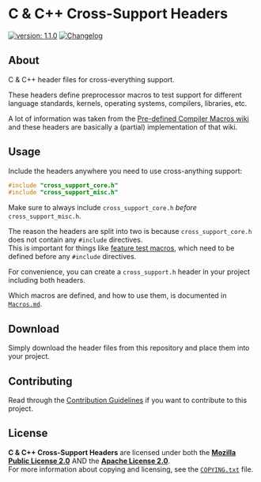 <!--
  Copyright (c) 2022 Michael Federczuk
  SPDX-License-Identifier: CC-BY-SA-4.0
-->

# C & C++ Cross-Support Headers #

[version_shield]: https://img.shields.io/badge/version-1.1.0-informational.svg
[release_page]: https://github.com/mfederczuk/cross-support/releases/tag/v1.1.0 "Release v1.1.0"
[![version: 1.1.0][version_shield]][release_page]
[![Changelog](https://img.shields.io/badge/-Changelog-informational.svg)](CHANGELOG.md "Changelog")

## About ##

C & C++ header files for cross-everything support.

These headers define preprocessor macros to test support for different language standards, kernels, operating systems,
compilers, libraries, etc.

A lot of information was taken from the [Pre-defined Compiler Macros wiki] and these headers are basically a (partial)
implementation of that wiki.

[Pre-defined Compiler Macros wiki]: <https://github.com/cpredef/predef> "cpredef/predef: Pre-defined Compiler Macros wiki"

## Usage ##

Include the headers anywhere you need to use cross-anything support:

```c
#include "cross_support_core.h"
#include "cross_support_misc.h"
```

Make sure to always include `cross_support_core.h` *before* `cross_support_misc.h`.

The reason the headers are split into two is because `cross_support_core.h` does not contain any
`#include` directives.  
This is important for things like [feature test macros], which need to be defined before any `#include` directives.

For convenience, you can create a `cross_support.h` header in your project including both headers.

Which macros are defined, and how to use them, is documented in [`Macros.md`](Macros.md).

[feature test macros]: <https://linux.die.net/man/7/feature_test_macros> "feature_test_macros(7): feature test macros - Linux man page"

## Download ##

Simply download the header files from this repository and place them into your project.

## Contributing ##

Read through the [Contribution Guidelines](CONTRIBUTING.md) if you want to contribute to this project.

## License ##

**C & C++ Cross-Support Headers** are licensed under both the [**Mozilla Public License 2.0**](LICENSES/MPL-2.0.txt) AND
the [**Apache License 2.0**](LICENSES/Apache-2.0.txt).  
For more information about copying and licensing, see the [`COPYING.txt`](COPYING.txt) file.
